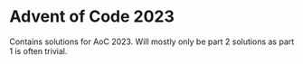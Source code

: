 # Advent of Code 2023

Contains solutions for AoC 2023. Will mostly only be part 2 solutions as part 1 is often trivial.
